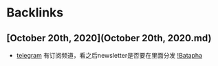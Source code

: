 
# Backlinks
## [October 20th, 2020](October 20th, 2020.md)
- [telegram](telegram.md) 有订阅频道，看之后newsletter是否要在里面分发 [!Batapha](!Batapha.md)

